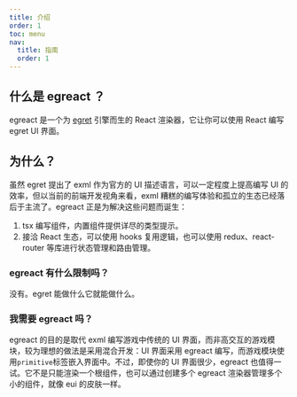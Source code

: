 ```yaml
---
title: 介绍
order: 1
toc: menu
nav:
  title: 指南
  order: 1
---
```


## 什么是 egreact ？

egreact 是一个为 [egret](https://www.egret.com/products) 引擎而生的 React 渲染器，它让你可以使用 React 编写 egret UI 界面。

## 为什么？

虽然 egret 提出了 exml 作为官方的 UI 描述语言，可以一定程度上提高编写 UI 的效率，但以当前的前端开发视角来看，exml 糟糕的编写体验和孤立的生态已经落后于主流了。egreact 正是为解决这些问题而诞生：

1. tsx 编写组件，内置组件提供详尽的类型提示。
2. 接洽 React 生态，可以使用 hooks 复用逻辑，也可以使用 redux、react-router 等库进行状态管理和路由管理。

### egreact 有什么限制吗？

没有。egret 能做什么它就能做什么。

### 我需要 egreact 吗？

egreact 的目的是取代 exml 编写游戏中传统的 UI 界面，而非高交互的游戏模块，较为理想的做法是采用混合开发：UI 界面采用 egreact 编写，而游戏模块使用`primitive`标签嵌入界面中。不过，即使你的 UI 界面很少，egreact 也值得一试。它不是只能渲染一个根组件，也可以通过创建多个 egreact 渲染器管理多个小的组件，就像 eui 的皮肤一样。
